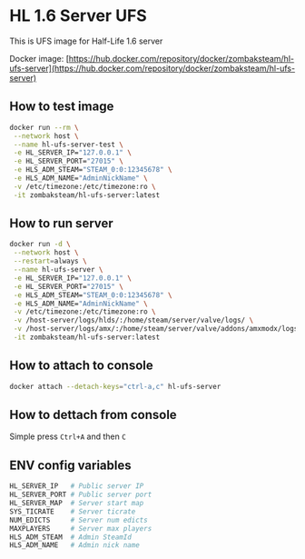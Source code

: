 # HL 1.6 Server UFS

This is UFS image for Half-Life 1.6 server

Docker image: [https://hub.docker.com/repository/docker/zombaksteam/hl-ufs-server](https://hub.docker.com/repository/docker/zombaksteam/hl-ufs-server)

## How to test image

```bash
docker run --rm \
 --network host \
 --name hl-ufs-server-test \
 -e HL_SERVER_IP="127.0.0.1" \
 -e HL_SERVER_PORT="27015" \
 -e HLS_ADM_STEAM="STEAM_0:0:12345678" \
 -e HLS_ADM_NAME="AdminNickName" \
 -v /etc/timezone:/etc/timezone:ro \
 -it zombaksteam/hl-ufs-server:latest
```

## How to run server

```bash
docker run -d \
 --network host \
 --restart=always \
 --name hl-ufs-server \
 -e HL_SERVER_IP="127.0.0.1" \
 -e HL_SERVER_PORT="27015" \
 -e HLS_ADM_STEAM="STEAM_0:0:12345678" \
 -e HLS_ADM_NAME="AdminNickName" \
 -v /etc/timezone:/etc/timezone:ro \
 -v /host-server/logs/hlds/:/home/steam/server/valve/logs/ \
 -v /host-server/logs/amx/:/home/steam/server/valve/addons/amxmodx/logs/ \
 -it zombaksteam/hl-ufs-server:latest
```

## How to attach to console

```bash
docker attach --detach-keys="ctrl-a,c" hl-ufs-server
```

## How to dettach from console

Simple press `Ctrl+A` and then `C`

## ENV config variables

```bash
HL_SERVER_IP   # Public server IP
HL_SERVER_PORT # Public server port
HL_SERVER_MAP  # Server start map
SYS_TICRATE    # Server ticrate
NUM_EDICTS     # Server num edicts
MAXPLAYERS     # Server max players
HLS_ADM_STEAM  # Admin SteamId
HLS_ADM_NAME   # Admin nick name
```
